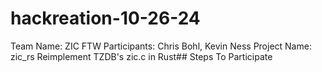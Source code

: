 # hackreation-10-26-24

Team Name: ZIC FTW
Participants: Chris Bohl, Kevin Ness
Project Name: zic_rs
Reimplement TZDB's zic.c in Rust## Steps To Participate

